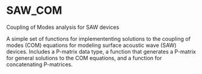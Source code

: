 # SAW_COM
Coupling of Modes analysis for SAW devices

A simple set of functions for implemententing solutions to the coupling of modes (COM) equations for modeling surface acoustic wave (SAW) devices. Includes a P-matrix data type, a function that generates a P-matrix for general solutions to the COM equations, and a function for concatenating P-matrices.
